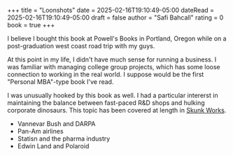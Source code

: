 +++
title = "Loonshots"
date = 2025-02-16T19:10:49-05:00
dateRead = 2025-02-16T19:10:49-05:00
draft = false
author = "Safi Bahcall"
rating = 0
book = true
+++

I believe I bought this book at Powell's Books in Portland, Oregon while on a post-graduation west coast road trip with my guys.

At this point in my life, I didn't have much sense for running a business.
I was familiar with managing college group projects, which has some loose connection to working in the real world.
I suppose would be the first "Personal MBA"-type book I've read.

I was unusually hooked by this book as well. I had a particular intererst in maintaining the balance between fast-paced R&D shops and hulking corporate dinosaurs.
This topic has been covered at length in [Skunk Works](/books/skunk-works/).

- Vannevar Bush and DARPA
- Pan-Am airlines
- Statisn and the pharma industry
- Edwin Land and Polaroid
